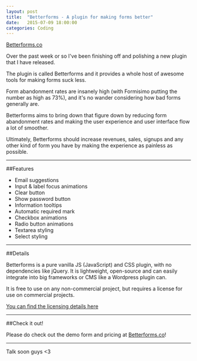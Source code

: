 ```yaml
---
layout: post
title:  "Betterforms - A plugin for making forms better"
date:   2015-07-09 18:00:00
categories: Coding
---
```


[Betterforms.co](http://betterforms.co)

Over the past week or so I've been finishing off and polishing a new plugin that I have released.

The plugin is called Betterforms and it provides a whole host of awesome tools for making forms suck less.

Form abandonment rates are insanely high (with Formisimo putting the number as high as 73%), and it's no wander considering how bad forms generally are.

Betterforms aims to bring down that figure down by reducing form abandonment rates and making the user experience and user interface flow a lot of smoother.

Ultimately, Betterforms should increase revenues, sales, signups and any other kind of form you have by making the experience as painless as possible.

---

##Features

* Email suggestions
* Input & label focus animations
* Clear button
* Show password button
* Information tooltips
* Automatic required mark
* Checkbox animations
* Radio button animations
* Textarea styling
* Select styling

---

##Details

Betterforms is a pure vanilla JS (JavaScript) and CSS plugin, with no dependencies like jQuery. It is lightweight, open-source and can easily integrate into big frameworks or CMS like a Wordpress plugin can.

It is free to use on any non-commercial project, but requires a license for use on commercial projects.

[You can find the licensing details here](http://betterforms.co/license.html)

---

##Check it out!

Please do check out the demo form and pricing at [Betterforms.co](http://betterforms.co)!

---

Talk soon guys <3